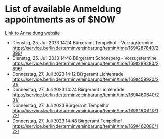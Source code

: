 # List of available Anmeldung appointments as of $NOW
[Link to Anmeldung website](https://service.berlin.de/terminvereinbarung/termin/tag.php?termin=1&anliegen[]=120686&dienstleisterlist=122210,122217,327316,122219,327312,122227,327314,122231,327346,122243,327348,122254,122252,329742,122260,329745,122262,329748,122271,327278,122273,327274,122277,327276,330436,122280,327294,122282,327290,122284,327292,122291,327270,122285,327266,122286,327264,122296,327268,150230,329760,122297,327286,122294,327284,122312,329763,122314,329775,122304,327330,122311,327334,122309,327332,317869,122281,327352,122279,329772,122283,122276,327324,122274,327326,122267,329766,122246,327318,122251,327320,122257,327322,122208,327298,122226,327300&herkunft=http%3A%2F%2Fservice.berlin.de%2Fdienstleistung%2F120686%2F)
- Dienstag, 25. Juli 2023 14:24 Bürgeramt Tempelhof - Vorzugstermine https://service.berlin.de/terminvereinbarung/termin/time/1690287840/2899/
- Dienstag, 25. Juli 2023 14:48 Bürgeramt Schöneberg - Vorzugstermine https://service.berlin.de/terminvereinbarung/termin/time/1690289280/2896/
- Donnerstag, 27. Juli 2023 14:12 Bürgeramt Lichtenrade https://service.berlin.de/terminvereinbarung/termin/time/1690459920/231/
- Donnerstag, 27. Juli 2023 14:24 Bürgeramt Lichtenrade https://service.berlin.de/terminvereinbarung/termin/time/1690460640/231/
- Donnerstag, 27. Juli 2023  Bürgeramt Tempelhof https://service.berlin.de/terminvereinbarung/termin/time/1690460640/172/
- Donnerstag, 27. Juli 2023 14:48 Bürgeramt Tempelhof https://service.berlin.de/terminvereinbarung/termin/time/1690462080/172/
